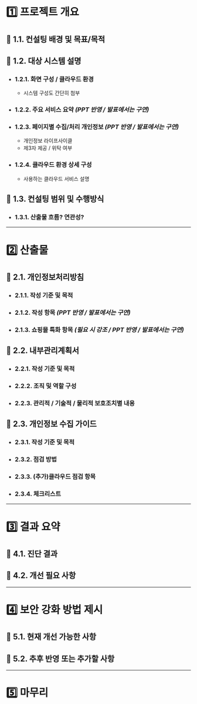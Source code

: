 # 1️⃣ 프로젝트 개요

## 🔹 1.1. 컨설팅 배경 및 목표/목적

## 🔹 1.2. 대상 시스템 설명
- ### 1.2.1. 화면 구성 / 클라우드 환경
  - 시스템 구성도 간단히 첨부
- ### 1.2.2. 주요 서비스 요약 *(PPT 반영 / 발표에서는 구연)*
- ### 1.2.3. 페이지별 수집/처리 개인정보 *(PPT 반영 / 발표에서는 구연)*
  - 개인정보 라이프사이클
  - 제3자 제공 / 위탁 여부
- ### 1.2.4. 클라우드 환경 상세 구성
  - 사용하는 클라우드 서비스 설명

## 🔹 1.3. 컨설팅 범위 및 수행방식
- ### 1.3.1. 산출물 흐름? 연관성?


---

# 2️⃣ 산출물

## 🔹 2.1. 개인정보처리방침
- ### 2.1.1. 작성 기준 및 목적
- ### 2.1.2. 작성 항목 *(PPT 반영 / 발표에서는 구연)*
- ### 2.1.3. 쇼핑몰 특화 항목 *(필요 시 강조 / PPT 반영 / 발표에서는 구연)*

## 🔹 2.2. 내부관리계획서
- ### 2.2.1. 작성 기준 및 목적
- ### 2.2.2. 조직 및 역할 구성
- ### 2.2.3. 관리적 / 기술적 / 물리적 보호조치별 내용

## 🔹 2.3. 개인정보 수집 가이드
- ### 2.3.1. 작성 기준 및 목적
- ### 2.3.2. 점검 방법
- ### 2.3.3. (추가)클라우드 점검 항목
- ### 2.3.4. 체크리스트

---

# 3️⃣ 결과 요약

## 🔹 4.1. 진단 결과  
## 🔹 4.2. 개선 필요 사항  

---

# 4️⃣ 보안 강화 방법 제시

## 🔹 5.1. 현재 개선 가능한 사항  
## 🔹 5.2. 추후 반영 또는 추가할 사항  

---

# 5️⃣ 마무리


